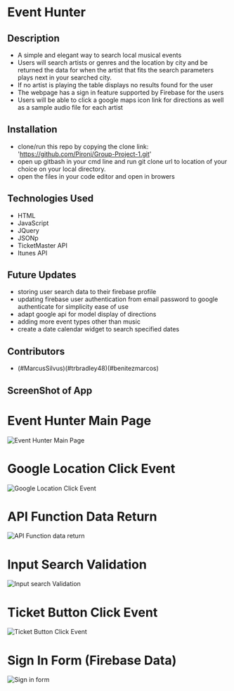 # Event Hunter

## Description

  - A simple and elegant way to search local musical events
  - Users will search artists or genres and the location by city and be returned the data for when the artist that fits the search parameters plays next in your searched city.
  - If no artist is playing the table displays no results found for the user
  - The webpage has a sign in feature supported by Firebase for the users
  - Users will be able to click a google maps icon link for directions as well as a sample audio file for each artist

## Installation

  - clone/run this repo by copying the clone link: 'https://github.com/Pironj/Group-Project-1.git'
  - open up gitbash in your cmd line and run git clone url to location of your choice on your local directory.
  - open the files in your code editor and open in browers

## Technologies Used
  - HTML
  - JavaScript
  - JQuery
  - JSONp
  - TicketMaster API
  - Itunes API

## Future Updates
  
  - storing user search data to their firebase profile
  - updating firebase user authentication from email password to google authenticate for simplicity ease of use
  - adapt google api for model display of directions
  - adding more event types other than music
  - create a date calendar widget to search specified dates

## Contributors

 - (#MarcusSilvus)(#trbradley48)(#benitezmarcos)

## ScreenShot of App
  # Event Hunter Main Page
![Event Hunter Main Page](assets/images/EventHunterMain.PNG)
  # Google Location Click Event
![Google Location Click Event](assets/images/GoogleLocation.PNG)
  # API Function Data Return
![API Function data return](assets/images/returnParameterSearch.PNG)
  # Input Search Validation
![Input search Validation](assets/images/searchValidationCatch.PNG)
  # Ticket Button Click Event
![Ticket Button Click Event](assets/images/Tickets.PNG)
  # Sign In Form (Firebase Data)
![Sign in form](assets/images/signIn.PNG)